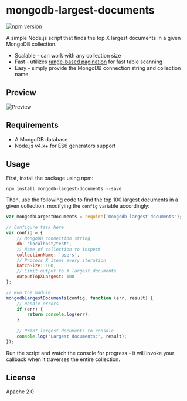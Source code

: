 # mongodb-largest-documents
[![npm version](https://badge.fury.io/js/mongodb-largest-documents.svg)](https://www.npmjs.com/package/mongodb-largest-documents)

A simple Node.js script that finds the top X largest documents in a given MongoDB collection.

* Scalable - can work with any collection size
* Fast - utilizes [range-based pagination](https://docs.mongodb.com/manual/reference/method/cursor.skip/#cursor-skip) for fast table scanning
* Easy - simply provide the MongoDB connection string and collection name

## Preview

![Preview](https://raw.github.com/eladnava/mongodb-largest-documents/master/assets/preview.png) 

## Requirements

* A MongoDB database
* Node.js v4.x+ for ES6 generators support

## Usage

First, install the package using npm:

```shell
npm install mongodb-largest-documents --save
```

Then, use the following code to find the top 100 largest documents in a given collection, modifying the `config` variable accordingly:

```js
var mongodbLargestDocuments = require('mongodb-largest-documents');

// Configure task here
var config = {
    // MongoDB connection string
    db: 'localhost/test',
    // Name of collection to inspect
    collectionName: 'users',
    // Process X items every iteration
    batchSize: 100,
    // Limit output to X largest documents
    outputTopXLargest: 100
};

// Run the module
mongodbLargestDocuments(config, function (err, result) {
    // Handle errors
    if (err) {
        return console.log(err);
    }
    
    // Print largest documents to console
    console.log('Largest documents:', result);
});
```

Run the script and watch the console for progress - it will invoke your callback when it traverses the entire collection.

## License

Apache 2.0
